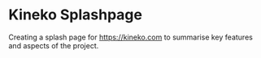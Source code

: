 # Kineko Splashpage

Creating a splash page for https://kineko.com to summarise key features and aspects of the project.
